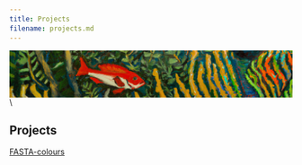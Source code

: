 ```yaml
---
title: Projects
filename: projects.md
--- 
```

<img align="left" src="https://raw.githubusercontent.com/alexpinch/alexpinch.github.io/main/images/banner.png"/>  
\  
  
## Projects
[FASTA-colours](https://github.com/alexpinch/fasta-colours)
